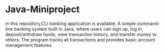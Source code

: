 # Java-Miniproject
in this repository,CLI banking application is available. A simple command-line banking system built in Java, where users can sign up, log in, deposit/withdraw funds, view transaction history, and transfer money to others. The program tracks all transactions and provides basic account management features.
